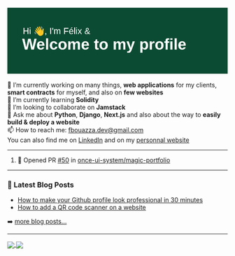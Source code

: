 ![Bannière de mon profil Github](banner.png)

🔭 I’m currently working on many things, __web applications__ for my clients, __smart contracts__ for myself, and also on __few websites__  
🌱 I’m currently learning __Solidity__  
👯 I’m looking to collaborate on __Jamstack__  
💬 Ask me about __Python__, __Django__, __Next.js__ and also about the way to __easily build & deploy a website__  
📫 How to reach me: fbouazza.dev@gmail.com  
You can also find me on [LinkedIn](https://www.linkedin.com/in/felix-bouazza/) and on my [personnal website](https://felixbouazza.fr)

---

<!--START_SECTION:activity-->
1. 💪 Opened PR [#50](https://github.com/once-ui-system/magic-portfolio/pull/50) in [once-ui-system/magic-portfolio](https://github.com/once-ui-system/magic-portfolio)
<!--END_SECTION:activity-->

---

### 📕 Latest Blog Posts

<!-- BLOG-POST-LIST:START -->
- [How to make your Github profile look professional in 30 minutes](https://felixbouazza.fr/blog/comment-j-ai-rendu-mon-github-plus-professionnel-en-30-minutes)
- [How to add a QR code scanner on a website](https://felixbouazza.fr/blog/comment-ajouter-un-scanner-de-qr-code-et-de-code-barre-sur-son-site-ou-son-application)
<!-- BLOG-POST-LIST:END -->

➡️ [more blog posts...](https://felixbouazza.fr/blog)

---

<a href="https://github.com/anuraghazra/github-readme-stats">
  <img height=200 align="center" src="https://github-readme-stats.vercel.app/api?username=felixbouazza&show_icons=true" />
</a>
<a href="https://github.com/anuraghazra/convoychat">
  <img height=200 align="center" src="https://github-readme-stats.vercel.app/api/top-langs/?username=felixbouazza&layout=compact&langs_count=8&card_width=320" />
</a>
